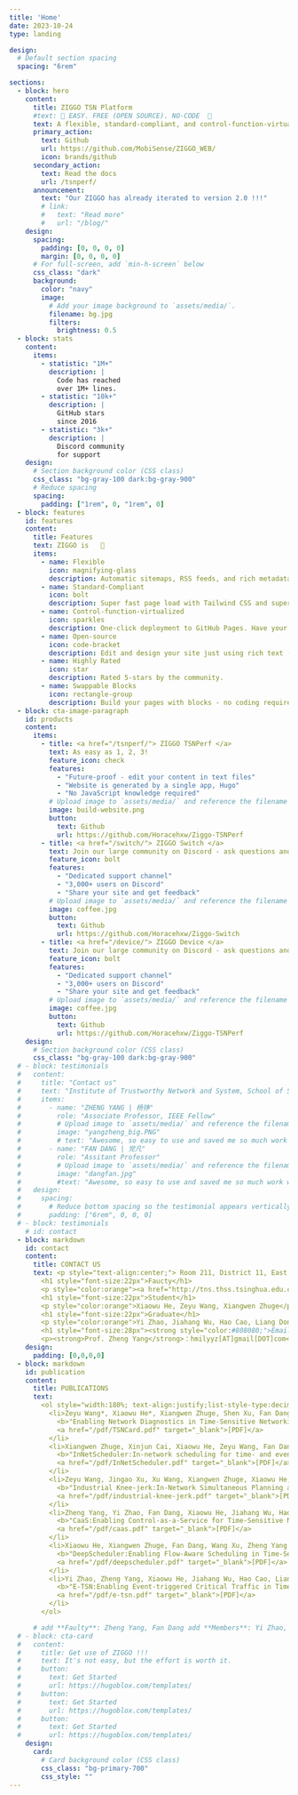 ```yaml
---
title: 'Home'
date: 2023-10-24
type: landing

design:
  # Default section spacing
  spacing: "6rem"

sections:
  - block: hero
    content:
      title: ZIGGO TSN Platform
      #text: 🧱 EASY. FREE (OPEN SOURCE). NO-CODE  🧱
      text: A flexible, standard-compliant, and control-function-virtualized TSN switch platform ready for industrial control, automotive electronics, and other time-sensitive applications.
      primary_action:
        text: Github
        url: https://github.com/MobiSense/ZIGGO_WEB/
        icon: brands/github
      secondary_action:
        text: Read the docs
        url: /tsnperf/
      announcement:
        text: "Our ZIGGO has already iterated to version 2.0 !!!"
        # link:
        #   text: "Read more"
        #   url: "/blog/"
    design:
      spacing:
        padding: [0, 0, 0, 0]
        margin: [0, 0, 0, 0]
      # For full-screen, add `min-h-screen` below
      css_class: "dark"
      background:
        color: "navy"
        image:
          # Add your image background to `assets/media/`.
          filename: bg.jpg
          filters:
            brightness: 0.5
  - block: stats
    content:
      items:
        - statistic: "1M+"
          description: |
            Code has reached
            over 1M+ lines.
        - statistic: "10k+"
          description: |
            GitHub stars  
            since 2016
        - statistic: "3k+"
          description: |
            Discord community  
            for support
    design:
      # Section background color (CSS class)
      css_class: "bg-gray-100 dark:bg-gray-900"
      # Reduce spacing
      spacing:
        padding: ["1rem", 0, "1rem", 0]
  - block: features
    id: features
    content:
      title: Features
      text: ZIGGO is   🧱
      items:
        - name: Flexible
          icon: magnifying-glass
          description: Automatic sitemaps, RSS feeds, and rich metadata take the pain out of SEO and syndication.
        - name: Standard-Compliant
          icon: bolt
          description: Super fast page load with Tailwind CSS and super fast site building with Hugo.
        - name: Control-function-virtualized
          icon: sparkles
          description: One-click deployment to GitHub Pages. Have your new website live within 5 minutes!
        - name: Open-source
          icon: code-bracket
          description: Edit and design your site just using rich text (Markdown) and configurable YAML parameters.
        - name: Highly Rated
          icon: star
          description: Rated 5-stars by the community.
        - name: Swappable Blocks
          icon: rectangle-group
          description: Build your pages with blocks - no coding required!
  - block: cta-image-paragraph
    id: products
    content:
      items:
        - title: <a href="/tsnperf/"> ZIGGO TSNPerf </a>
          text: As easy as 1, 2, 3!
          feature_icon: check
          features:
            - "Future-proof - edit your content in text files"
            - "Website is generated by a single app, Hugo"
            - "No JavaScript knowledge required"
          # Upload image to `assets/media/` and reference the filename here
          image: build-website.png
          button:
            text: Github
            url: https://github.com/Horacehxw/Ziggo-TSNPerf
        - title: <a href="/switch/"> ZIGGO Switch </a>
          text: Join our large community on Discord - ask questions and get live responses
          feature_icon: bolt
          features:
            - "Dedicated support channel"
            - "3,000+ users on Discord"
            - "Share your site and get feedback"
          # Upload image to `assets/media/` and reference the filename here
          image: coffee.jpg
          button:
            text: Github
            url: https://github.com/Horacehxw/Ziggo-Switch
        - title: <a href="/device/"> ZIGGO Device </a>
          text: Join our large community on Discord - ask questions and get live responses
          feature_icon: bolt
          features:
            - "Dedicated support channel"
            - "3,000+ users on Discord"
            - "Share your site and get feedback"
          # Upload image to `assets/media/` and reference the filename here
          image: coffee.jpg
          button:
            text: Github
            url: https://github.com/Horacehxw/Ziggo-TSNPerf
    design:
      # Section background color (CSS class)
      css_class: "bg-gray-100 dark:bg-gray-900"
  # - block: testimonials
  #   content:
  #     title: "Contact us"
  #     text: "Institute of Trustworthy Network and System, School of Software, Tsinghua University"
  #     items:
  #       - name: "ZHENG YANG | 杨铮"
  #         role: "Associate Professor, IEEE Fellow"
  #         # Upload image to `assets/media/` and reference the filename here
  #         image: "yangzheng_big.PNG"
  #         # text: "Awesome, so easy to use and saved me so much work with the swappable pre-designed sections!"
  #       - name: "FAN DANG | 党凡"
  #         role: "Assitant Professor"
  #         # Upload image to `assets/media/` and reference the filename here
  #         image: "dangfan.jpg"
  #         #text: "Awesome, so easy to use and saved me so much work with the swappable pre-designed sections!"
  #   design:
  #     spacing:
  #       # Reduce bottom spacing so the testimonial appears vertically centered between sections
  #       padding: ["6rem", 0, 0, 0]
  # - block: testimonials
    # id: contact
  - block: markdown
    id: contact
    content:
      title: CONTACT US
      text: <p style="text-align:center;"> Room 211, District 11, East Main Building, Tsinghua University, Haidian District, Beijing, China, 100084</p>
        <h1 style="font-size:22px">Faucty</h1>
        <p style="color:orange"><a href="http://tns.thss.tsinghua.edu.cn/~yangzheng/">Zheng Yang</a>, <a href="https://people.gix.tsinghua.edu.cn/dangfan/">Fan Dang</a></p>
        <h1 style="font-size:22px">Student</h1>
        <p style="color:orange">Xiaowu He, Zeyu Wang, Xiangwen Zhuge</p>
        <h1 style="font-size:22px">Graduate</h1>
        <p style="color:orange">Yi Zhao, Jiahang Wu, Hao Cao, Liang Dong, Xinjun Cai</p>
        <h1 style="font-size:28px"><strong style="color:#808080;">Email </strong></h1>
        <p><strong>Prof. Zheng Yang</strong>：hmilyyz[AT]gmail[DOT]com</p>
    design:
      padding: [0,0,0,0]
  - block: markdown
    id: publication
    content: 
      title: PUBLICATIONS
      text:
        <ol style="width:180%; text-align:justify;list-style-type:decimal;">
          <li>Zeyu Wang*, Xiaowu He*, Xiangwen Zhuge, Shen Xu, Fan Dang, Jingao Xu and Zheng Yang
            <b>"Enabling Network Diagnostics in Time-Sensitive Networking:Protocol, Algorithm, and Hardware"</b>, IEEE <b>IWQoS</b>, 2024.
            <a href="/pdf/TSNCard.pdf" target="_blank">[PDF]</a>
          </li>
          <li>Xiangwen Zhuge, Xinjun Cai, Xiaowu He, Zeyu Wang, Fan Dang, Wang Xu and Zheng Yang
            <b>"InNetScheduler:In-network scheduling for time- and event-triggered critical traffic in TSN"</b>, IEEE <b>INFOCOM</b>, 2024.
            <a href="/pdf/InNetScheduler.pdf" target="_blank">[PDF]</a>
          </li>
          <li>Zeyu Wang, Jingao Xu, Xu Wang, Xiangwen Zhuge, Xiaowu He, Zheng Yang
            <b>"Industrial Knee-jerk:In-Network Simultaneous Planning and Control on a TSN Switch"</b>, ACM <b>MobiSys</b>, 2023.
            <a href="/pdf/industrial-knee-jerk.pdf" target="_blank">[PDF]</a>
          </li>
          <li>Zheng Yang, Yi Zhao, Fan Dang, Xiaowu He, Jiahang Wu, Hao Cao, Zeyu Wang, Yunhao Liu
            <b>"CaaS:Enabling Control-as-a-Service for Time-Sensitive Networking"</b>, IEEE <b>INFOCOM</b>, 2023.
            <a href="/pdf/caas.pdf" target="_blank">[PDF]</a>
          </li>
          <li>Xiaowu He, Xiangwen Zhuge, Fan Dang, Wang Xu, Zheng Yang
            <b>"DeepScheduler:Enabling Flow-Aware Scheduling in Time-Sensitive Networking"</b>, IEEE <b>INFOCOM</b>, 2023.
            <a href="/pdf/deepscheduler.pdf" target="_blank">[PDF]</a>
          </li>
          <li>Yi Zhao, Zheng Yang, Xiaowu He, Jiahang Wu, Hao Cao, Liang Dong, Fan Dang, Yunhao Liu
            <b>"E-TSN:Enabling Event-triggered Critical Traffic in Time-Sensitive Networking for Industrial Applications"</b>, IEEE <b>ICDCS</b>, 2022.
            <a href="/pdf/e-tsn.pdf" target="_blank">[PDF]</a>
          </li>
        </ol>

      # add **Faulty**: Zheng Yang, Fan Dang add **Members**: Yi Zhao, Xiaowu He, Jiahang Wu, Zeyu Wang, Hao Cao, Xiangwen Zhuge 
  # - block: cta-card
  #   content:
  #     title: Get use of ZIGGO !!!
  #     text: It's not easy, but the effort is worth it.
  #     button:
  #       text: Get Started
  #       url: https://hugoblox.com/templates/
  #     button:
  #       text: Get Started
  #       url: https://hugoblox.com/templates/
  #     button:
  #       text: Get Started
  #       url: https://hugoblox.com/templates/
    design:
      card:
        # Card background color (CSS class)
        css_class: "bg-primary-700"
        css_style: ""
---
```

